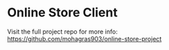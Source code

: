 # Online Store Client

Visit the full project repo for more info: https://github.com/mohagras903/online-store-project
